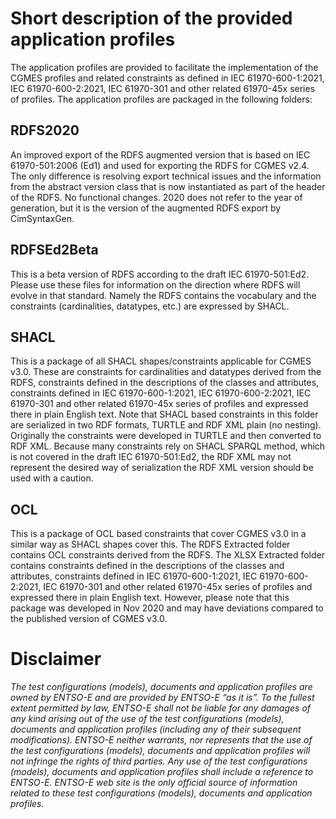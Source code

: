 # Short description of the provided application profiles

The application profiles are provided to facilitate the implementation of the CGMES profiles and related constraints as defined in IEC 61970-600-1:2021, IEC 61970-600-2:2021, IEC 61970-301 and other related 61970-45x series of profiles. The application profiles are packaged in the following folders:

## RDFS2020 
An improved export of the RDFS augmented version that is based on IEC 61970-501:2006 (Ed1) and used for exporting the RDFS for CGMES v2.4. The only difference is resolving export technical issues and the information from the abstract version class that is now instantiated as part of the header of the RDFS. No functional changes. 2020 does not refer to the year of generation, but it is the version of the augmented RDFS export by CimSyntaxGen.

## RDFSEd2Beta
This is a beta version of RDFS according to the draft IEC 61970-501:Ed2. Please use these files for information on the direction where RDFS will evolve in that standard. Namely the RDFS contains the vocabulary and the constraints (cardinalities, datatypes, etc.) are expressed by SHACL.

## SHACL
This is a package of all SHACL shapes/constraints applicable for CGMES v3.0. These are constraints for cardinalities and datatypes derived from the RDFS, constraints defined in the descriptions of the classes and attributes, constraints defined in IEC 61970-600-1:2021, IEC 61970-600-2:2021, IEC 61970-301 and other related 61970-45x series of profiles and expressed there in plain English text. Note that SHACL based constraints in this folder are serialized in two RDF formats, TURTLE and RDF XML plain (no nesting). Originally the constraints were developed in TURTLE and then converted to RDF XML. Because many constraints rely on SHACL SPARQL method, which is not covered in the draft IEC 61970-501:Ed2, the RDF XML may not represent the desired way of serialization the RDF XML version should be used with a caution.  

## OCL
This is a package of OCL based constraints that cover CGMES v3.0 in a similar way as SHACL shapes cover this. The RDFS Extracted folder contains OCL constraints derived from the RDFS. The XLSX Extracted folder contains constraints defined in the descriptions of the classes and attributes, constraints defined in IEC 61970-600-1:2021, IEC 61970-600-2:2021, IEC 61970-301 and other related 61970-45x series of profiles and expressed there in plain English text. However, please note that this package was developed in Nov 2020 and may have deviations compared to the published version of CGMES v3.0.

# Disclaimer
*The test configurations (models), documents and application profiles are owned by ENTSO-E and are provided by ENTSO-E “as it is”. To the fullest extent permitted by law, ENTSO-E shall not be liable for any damages of any kind arising out of the use of the test configurations (models), documents and application profiles (including any of their subsequent modifications).
ENTSO-E neither warrants, nor represents that the use of the test configurations (models), documents and application profiles will not infringe the rights of third parties. Any use of the test configurations (models), documents and application profiles shall include a reference to ENTSO-E. ENTSO-E web site is the only official source of information related to these test configurations (models), documents and application profiles.*
